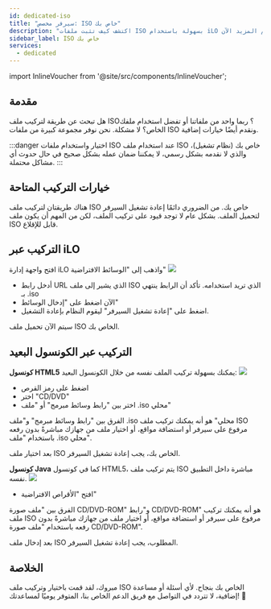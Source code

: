 ```yaml
---
id: dedicated-iso
title: "سيرفر مخصص: ISO خاص بك"
description: "اكتشف كيف تثبت ملفات ISO بسهولة باستخدام iLO أو الكونسول البعيد لتشغيل سيرفرك بكفاءة → تعلّم المزيد الآن"
sidebar_label: ISO خاص بك
services:
  - dedicated
---
```




import InlineVoucher from '@site/src/components/InlineVoucher';

## مقدمة
هل تبحث عن طريقة لتركيب ملف ISO؟ ربما واحد من ملفاتنا أو تفضل استخدام ملفك الخاص؟ لا مشكلة. نحن نوفر مجموعة كبيرة من ملفات ISO ونقدم أيضًا خيارات إضافية.

:::danger اختيار واستخدام ملفات ISO
عند استخدام ملف ISO خاص بك (نظام تشغيل)، والذي لا نقدمه بشكل رسمي، لا يمكننا ضمان عمله بشكل صحيح في حال حدوث أي مشاكل محتملة.
:::

<InlineVoucher />

## خيارات التركيب المتاحة
هناك طريقتان لتركيب ملف ISO خاص بك. من الضروري دائمًا إعادة تشغيل السيرفر لتحميل الملف. بشكل عام لا توجد قيود على تركيب الملف، لكن من المهم أن يكون ملف ISO قابل للإقلاع.

## التركيب عبر iLO
افتح واجهة إدارة iLO واذهب إلى "الوسائط الافتراضية"
![](https://screensaver01.zap-hosting.com/index.php/s/myWMSi3GgyLBHXR/preview)

* أدخل رابط URL الذي يشير إلى ملف ISO الذي تريد استخدامه. تأكد أن الرابط ينتهي بـ .iso
* الآن اضغط على "إدخال الوسائط"
* اضغط على "إعادة تشغيل السيرفر" ليقوم النظام بإعادة التشغيل.

سيتم الآن تحميل ملف ISO الخاص بك.

## التركيب عبر الكونسول البعيد

**كونسول HTML5**
يمكنك بسهولة تركيب الملف نفسه من خلال الكونسول البعيد:
![](https://screensaver01.zap-hosting.com/index.php/s/x4EDgLZ3e3B6MMC/preview)

* اضغط على رمز القرص
* اختر "CD/DVD"
* اختر بين "رابط وسائط مبرمج" أو "ملف .iso محلي"

الفرق بين "رابط وسائط مبرمج" و"ملف .iso محلي" هو أنه يمكنك تركيب ملف ISO مرفوع على سيرفر أو استضافة مواقع، أو اختيار ملف من جهازك مباشرةً بدون رفعه باستخدام "ملف .iso محلي".

بعد اختيار ملف ISO الخاص بك، يجب إعادة تشغيل السيرفر.

**كونسول Java**
كما في كونسول HTML5، يتم تركيب ملف ISO مباشرة داخل التطبيق نفسه.
![](https://screensaver01.zap-hosting.com/index.php/s/2CdR5d5AcsG7YdH/preview)

* افتح "الأقراص الافتراضية"

الفرق بين "ملف صورة CD/DVD-ROM" و"رابط CD/DVD-ROM" هو أنه يمكنك تركيب ملف ISO مرفوع على سيرفر أو استضافة مواقع، أو اختيار ملف من جهازك مباشرةً بدون رفعه باستخدام "ملف صورة CD/DVD-ROM".

بعد إدخال ملف ISO المطلوب، يجب إعادة تشغيل السيرفر.

## الخلاصة
مبروك، لقد قمت باختيار وتركيب ملف ISO الخاص بك بنجاح. لأي أسئلة أو مساعدة إضافية، لا تتردد في التواصل مع فريق الدعم الخاص بنا، المتوفر يوميًا لمساعدتك! 🙂

<InlineVoucher />